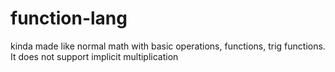 # function-lang

kinda made like normal math with basic operations, functions, trig functions. It does not support implicit multiplication
